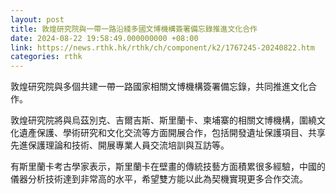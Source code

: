 ```yaml
---
layout: post
title: 敦煌研究院與一帶一路沿綫多國文博機構簽署備忘錄推進文化合作
date: 2024-08-22 19:58:49.000000000 +08:00
link: https://news.rthk.hk/rthk/ch/component/k2/1767245-20240822.htm
categories: rthk
---
```


敦煌研究院與多個共建一帶一路國家相關文博機構簽署備忘錄，共同推進文化合作。

敦煌研究院將與烏茲別克、吉爾吉斯、斯里蘭卡、柬埔寨的相關文博機構，圍繞文化遺產保護、學術研究和文化交流等方面開展合作，包括開發遺址保護項目、共享先進保護理論和技術、開展專業人員交流培訓與互訪等。

有斯里蘭卡考古學家表示，斯里蘭卡在壁畫的傳統技藝方面積累很多經驗，中國的儀器分析技術達到非常高的水平，希望雙方能以此為契機實現更多合作交流。
